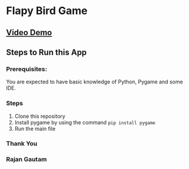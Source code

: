 # Flapy Bird Game

## [Video Demo](https://youtu.be/bJ0crcgg3jw)

## Steps to Run this App

### Prerequisites:

You are expected to have basic knowledge of Python, Pygame and some IDE.

### Steps

1. Clone this repository
2. Install pygame by using the command `pip install pygame`
3. Run the main file

### Thank You

### Rajan Gautam
